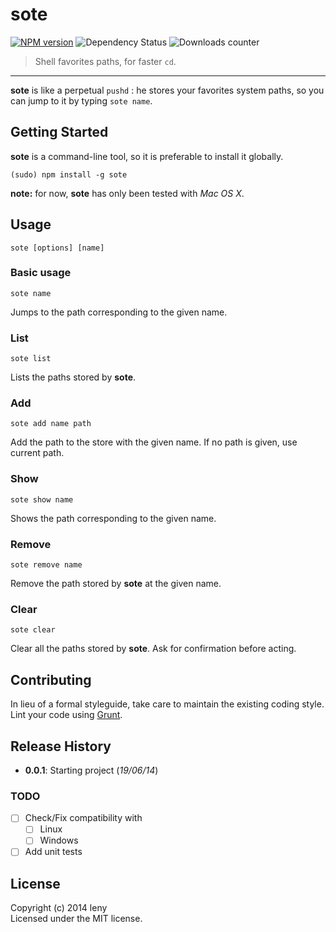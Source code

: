 # sote 

[![NPM version](http://img.shields.io/npm/v/sote.svg)](https://www.npmjs.org/package/sote) ![Dependency Status](https://david-dm.org/leny/sote.svg) ![Downloads counter](http://img.shields.io/npm/dm/sote.svg)

> Shell favorites paths, for faster `cd`.

* * *

**sote** is like a perpetual `pushd` : he stores your favorites system paths, so you can jump to it by typing `sote name`.

## Getting Started

**sote** is a command-line tool, so it is preferable to install it globally.

    (sudo) npm install -g sote
    
**note:** for now, **sote** has only been tested with *Mac OS X*.

## Usage

    sote [options] [name]
    
### Basic usage

    sote name
    
Jumps to the path corresponding to the given name.

### List

    sote list
    
Lists the paths stored by **sote**.

### Add

    sote add name path
    
Add the path to the store with the given name. If no path is given, use current path.

### Show

    sote show name
    
Shows the path corresponding to the given name.

### Remove

    sote remove name
    
Remove the path stored by **sote** at the given name.

### Clear 

    sote clear
    
Clear all the paths stored by **sote**. Ask for confirmation before acting.

## Contributing

In lieu of a formal styleguide, take care to maintain the existing coding style. Lint your code using [Grunt](http://gruntjs.com).

## Release History

* **0.0.1**: Starting project (*19/06/14*)

### TODO

* [ ] Check/Fix compatibility with
    * [ ] Linux
    * [ ] Windows
* [ ] Add unit tests

## License

Copyright (c) 2014 leny  
Licensed under the MIT license.
